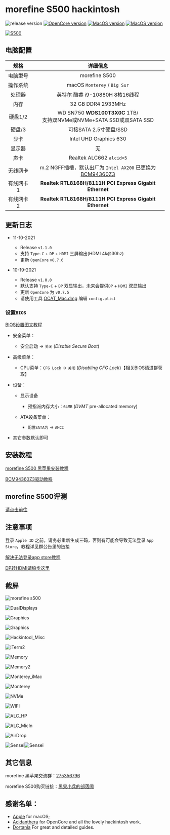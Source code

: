 # morefine S500 hackintosh

![release version](https://img.shields.io/github/v/release/daliansky/morefine-s500-hackintosh?style=for-the-badge) 
[![OpenCore version](https://img.shields.io/badge/OpenCore-0.7.6-informational.svg)](https://github.com/acidanthera/OpenCorePkg) [![MacOS version](https://img.shields.io/badge/Monterey-12.1%2021C52-informational.svg)](https://www.apple.com/macos) [![MacOS version](https://img.shields.io/badge/Bigsur-11.6.1%2020G224-informational.svg)](https://www.apple.com/macos)

[![S500](ScreenShots/S5003.png)](https://hackintosher.taobao.com)

## 电脑配置

|   规格    |                           详细信息                           |
| :-------: | :----------------------------------------------------------: |
| 电脑型号  |                        morefine S500                         |
| 操作系统  |                 macOS `Monterey` / `Big Sur`                 |
|  处理器   |               英特尔 酷睿 i9-10880H 8核16线程                |
|   内存    |                      32 GB DDR4 2933MHz                      |
|  硬盘1/2  | WD SN750 **WDS100T3X0C** 1TB/<br />支持双NVMe或NVMe+SATA SSD或双SATA SSD |
|  硬盘/3   |                    可接SATA 2.5寸硬盘/SSD                    |
|   显卡    |                    Intel UHD Graphics 630                    |
|  显示器   |                              无                              |
|   声卡    |                   Realtek ALC662 `alcid=5`                   |
| 无线网卡  | m.2 NGFF插槽，默认出厂为 `Intel AX200` 已更换为[BCM94360Z3](https://blog.daliansky.net/uploads/WeChatandShop.png) |
| 有线网卡1 |   **Realtek RTL8168H/8111H PCI Express Gigabit Ethernet**    |
| 有线网卡2 |   **Realtek RTL8168H/8111H PCI Express Gigabit Ethernet**    |

## 更新日志

- 11-10-2021
  
  - Release `v1.1.0`
  - 支持 `Type-C` + `DP` + `HDMI` 三屏输出(HDMI 4k@30hz)
  - 更新 `OpenCore` `v0.7.6`
  
- 10-19-2021

  - Release `v1.0.0`
  - 默认支持 `Type-C` + `DP` 双显输出，未来会提供`DP` + `HDMI` 双显输出
  - 更新 `OpenCore` 为 `v0.7.5`
  - 请使用工具  [OCAT_Mac.dmg](https://github.com/ic005k/QtOpenCoreConfig/releases) 编辑 `config.plist` 

  

### 设置`BIOS`

[BIOS设置图文教程](https://github.com/daliansky/morefine-S500-Hackintosh/wiki/BIOS设置)

- 安全菜单：

  - 安全启动 -> `关闭`  (*Disable Secure Boot*)

- 高级菜单：

  - CPU菜单：`CFG Lock` -> `关闭` (*Disabling CFG Lock*)【相关BIOS请进群获取】

- 设备：

  - 显示设备
    - 预指派内存大小：`64MB` (*DVMT* pre-allocated memory)

  - ATA设备菜单：
    - `配置SATA为` -> `AHCI`

- 其它参数默认即可

## 安装教程

[morefine S500 黑苹果安装教程](https://github.com/daliansky/morefine-S500-Hackintosh/wiki/安装教程)

[BCM94360Z3驱动教程](https://github.com/daliansky/morefine-S500-Hackintosh/wiki/BCM94360Z3%E4%B8%89%E5%A4%A9%E7%BA%BF)

## morefine S500评测

[请点击前往](https://www.bilibili.com/video/bv1dL4y1v7yx)

## 注意事项

登录 `Apple ID` 之前，请务必重新生成三码，否则有可能会导致无法登录 `App Store`，教程详见群公告里的链接

[解决无法登录app store教程](https://github.com/daliansky/morefine-S500-Hackintosh/wiki/%E8%A7%A3%E5%86%B3-app-store-%E6%97%A0%E6%B3%95%E7%99%BB%E5%BD%95)

[DP转HDMI请稳步这里](https://github.com/daliansky/morefine-S500-Hackintosh/wiki/%E5%85%B3%E4%BA%8EDP%E8%BD%ACHDMI%E7%9A%84%E8%BE%93%E5%87%BA%E7%BA%BF%E6%9D%90)


## 截屏

![ morefine s500](./ScreenShots/S5002.png)

![DualDisplays](ScreenShots/ThreeDisplays.png)

![Graphics](ScreenShots/ThreeDisplays2.png)

![Graphics](ScreenShots/ThreeDisplays3.png)

![Hackintool_Misc](ScreenShots/Hackintool_Misc.png)

![iTerm2](ScreenShots/iTerm2.png)

![Memory](ScreenShots/Memory.png)

![Memory2](ScreenShots/Memory2.png)

![Monterey_iMac](ScreenShots/Monterey_iMac.png)

![Monterey](ScreenShots/Monterey.png)

![NVMe](ScreenShots/NVMe.png)



![WIFI](ScreenShots/WIFI.png)

![ALC_HP](ScreenShots/HDMI-Audio.png)

![ALC_MicIn](ScreenShots/ALC_MicIn.png)

![AirDrop](ScreenShots/Handoff.png)

![Sensei](ScreenShots/Sensei.png)![Sensei](ScreenShots/Sensei_Graphics.png)


## 其它信息

morefine 黑苹果交流群：[275356796](https://qm.qq.com/cgi-bin/qm/qr?k=H7hFwiVkZq71L7se6rz3hE9QcacqL-dV&jump_from=webapi)

morefine S500购买链接：[黑果小兵的部落阁](https://hackintosher.taobao.com/) 

## 感谢名单：

- [Apple](https://apple.com/) for macOS;
- [Acidanthera](https://github.com/acidanthera) for OpenCore and all the lovely hackintosh work.
- [Dortania](https://dortania.github.io/OpenCore-Install-Guide/config-laptop.plist/icelake.html) For great and detailed guides.

